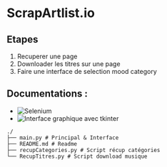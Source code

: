 # ScrapArtlist.io


## Etapes
1. Recuperer une page
2. Downloader les titres sur une page
3. Faire une interface de selection mood category


## Documentations : 

* ![Selenium](https://selenium-python.readthedocs.io/)
* ![Interface graphique avec tkinter](https://openclassrooms.com/fr/courses/235344-apprenez-a-programmer-en-python/234859-creez-des-interfaces-graphiques-avec-tkinter)

```
./
├── main.py # Principal & Interface
├── README.md # Readme
├── recupCategories.py # Script récup catégories
└── RecupTitres.py # Script download musique
```
